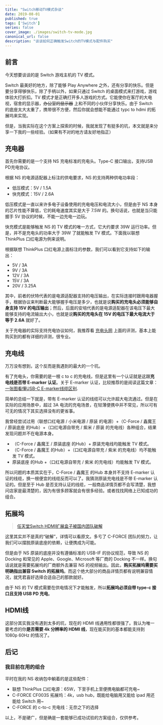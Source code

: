 ```yaml
---
title: "Switch移动TV模式杂谈"
date: 2019-08-01
published: true
tags: ['Switch']
series: false
cover_image: ./images/switch-tv-mode.jpg
canonical_url: false
description: "谈谈如何正确触发Switch的TV模式与配件购买"
---
```


## 前言

今天想要谈谈的是 Switch 游戏主机的 TV 模式。

Switch 最美好的地方，除了能够 Play Anywhere 之外，还有分享的快乐。但是要分享得够快乐，除了手柄以外，如果只通过 Switch 的桌面模式来打游戏，游戏体验大打折扣。TV 模式才是正确打开多人游戏的方式。它能使你在客厅的大电视，宿舍的显示器，~~办公室的显示器~~ 上和不同的小伙伴分享快乐。由于 Switch 的底座太大太重了，携带很不方便，然后你就会想能不能通过 typc to hdmi 的拓展坞来实现。

但是，当我实际在这个方案上探索的时候，我就发现了有挺多的坑，本文就是来分享一下我的一些经验。（如果有不对的地方请友好地指正）

## 充电器

首先你需要的是一个支持 NS 充电标准的充电头。Type-C 接口输出，支持USB PD充电协议。

根据 NS 的电源适配器上标注的供电要求，NS 的支持两种供电功率段：

- 低压模式：5V / 1.5A
- 快充模式：15V / 2.6A

低压模式是一直以来许多电子设备使用的充电电压和电流大小，但是由于 NS 本身的芯片性能不算低，它的耗电速度其实是大于 7.5W 的。换句话说，也就是当只能握手 5V 协议的时候，不能一边充电一边玩。

快充模式是能够触发 NS 的 TV 模式的唯一方式，它大约要求 39W 运行功率。但是，并不是充电头的功率大于 39W 了就能触发 TV 模式。下面我以联想 ThinkPlus 口红电源为例来说明。

根据联想 ThinkPlus 口红电源上面标注的参数，我们可以看到它支持如下的输出：

- 5V / 3A
- 9V / 3A
- 12V / 3A
- 15V / 3A
- 20V / 3.25A

其中，前者的伏特代表的是电源适配器支持的电压输出，在实际连接时跟用电器握手，根据协议来判断最大能够握手电压是多少，也就是说**购买的充电头必须能够自身支持 15V 的电压输出**；然后，后面的安培代表的是电源适配器在该电压下最大能够支持的电流输出大小，也就是说**购买的充电头在 15V 的电压下最大电流大于等于 2.6A** 就好了。

关于充电器的实际支持充电协议如何，我推荐看 [充电头网](<http://www.chongdiantou.com/>) 上面的评测，基本上能购买到的都有详细的评测，很专业。

## 充电线

万万没有想到，这个反而是我遇到的最大的一个坑。

有了充电头，你需要的是一根 c to c 的充电线，但是这里有一个认证就是这跟**充电线是否带 E-marker 认证**。关于 E-marker 认证，比较推荐的是阅读这篇文章：[一张图看懂USB-C E-marker线缆区别](<http://www.chongdiantou.com/wp/archives/32798.html>).

简单的总结一下就是，带有 E-marker 认证的线缆可以允许超大电流通过。但是在实际的应用场景中，超过 3A 电流的充电场景，在轻薄便携中并不常见，所以可有可无的情况下其实选择没有的更省事。

我曾经尝试过用（联想口红电源 / 小米电源 / 原装 的电源）+（C-Force / 鑫魔王 / 原装底座 的Hub）+（口红电源自带充 / 紫米 / 原装 的充电线）各种组合，结果发现问题并不在电源本身。

- （C-Force / 鑫魔王 / 原装底座 的Hub）+ 原装充电线均能触发 TV 模式。
- （C-Force / 鑫魔王 的Hub）+（口红电源自带充 / 紫米 的充电线）均不能触发 TV 模式。
- 原装底座 的Hub +（口红电源自带充 / 紫米 的充电线）均能触发 TV 模式。

所以问题的本质其实在于，C-Force / 鑫魔王 的Hub 本身并不支持 E-marker 认证的线缆，换一根便宜的线缆反而可以了。我猜测原装充电线是不带 E-marker 认证的。但是至于 Hub 是否支持认证的线缆，一般商品详情页都不会写清楚，我想问店家是最清楚的，因为有很多顾客就会有很多经验。或者找找网络上已知成功的组合。

## 拓展坞

> [任天堂Switch HDMI扩展盒子被国内团队破解](<http://www.chongdiantou.com/wp/archives/14717.html>)

这里其实并不是真的“破解”，详情可以看原文。多亏了 C-FORCE 团队的努力，让我们可以摆脱原装底座的依赖，让便携成为可能。

但是由于 NS 原装的底座并没有遵循标准的 USB-IF 的协议规范，导致 NS 的 Docking 和常见的 Apple、Google、Microsoft 等厂商的 Docking 不一样。换句话说就是需要拓展坞的厂商额外去兼容 NS 的视频输出。因此，**购买拓展坞需要买明确指出兼容 Switch 的拓展坞**。而这个绝大部分的商品详情页都有说明兼容情况，就凭君喜好选择合适自己的那款就好。

由于 NS 的 TV 模式需要在供电情况下才能触发，所以**拓展坞必须自带 type-c 接口且支持 USB PD 充电**。

## HDMI线

这部分其实我没有遇到太多的坑，现在的 HDMI 线通用性都很强了。我认为唯一要考虑的你**是否需要 4k 分辨率的 HDMI 线**，现在能买到的基本都能支持到 1080p 60Hz 的情况了。

## 后记

### 我目前在用的组合

平时在我的 NS 收纳包中躺着的是这些配件：

- 联想 ThinkPlus 口红电源：65W，下至手机上至便携电脑都可充电~
- C-FORCE CF003S 拓展坞：4k，usb hub，既能给电脑用又能给 ipad 用还能给 Switch 用~
- C-FORCE 的 c-to-c 充电线：无奈之下的选择

以上，不是硬广，但是确是一套能够已成功试验的方案组合，仅供参考。
